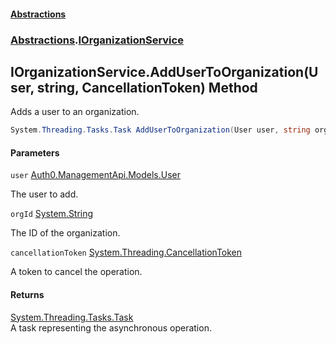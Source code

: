#### [Abstractions](../../index.md 'index')
### [Abstractions](../index.md 'Abstractions').[IOrganizationService](index.md 'Abstractions\.IOrganizationService')

## IOrganizationService\.AddUserToOrganization\(User, string, CancellationToken\) Method

Adds a user to an organization\.

```csharp
System.Threading.Tasks.Task AddUserToOrganization(User user, string orgId, System.Threading.CancellationToken cancellationToken);
```
#### Parameters

<a name='Abstractions.IOrganizationService.AddUserToOrganization(User,string,System.Threading.CancellationToken).user'></a>

`user` [Auth0\.ManagementApi\.Models\.User](https://learn.microsoft.com/en-us/dotnet/api/auth0.managementapi.models.user 'Auth0\.ManagementApi\.Models\.User')

The user to add\.

<a name='Abstractions.IOrganizationService.AddUserToOrganization(User,string,System.Threading.CancellationToken).orgId'></a>

`orgId` [System\.String](https://learn.microsoft.com/en-us/dotnet/api/system.string 'System\.String')

The ID of the organization\.

<a name='Abstractions.IOrganizationService.AddUserToOrganization(User,string,System.Threading.CancellationToken).cancellationToken'></a>

`cancellationToken` [System\.Threading\.CancellationToken](https://learn.microsoft.com/en-us/dotnet/api/system.threading.cancellationtoken 'System\.Threading\.CancellationToken')

A token to cancel the operation\.

#### Returns
[System\.Threading\.Tasks\.Task](https://learn.microsoft.com/en-us/dotnet/api/system.threading.tasks.task 'System\.Threading\.Tasks\.Task')  
A task representing the asynchronous operation\.